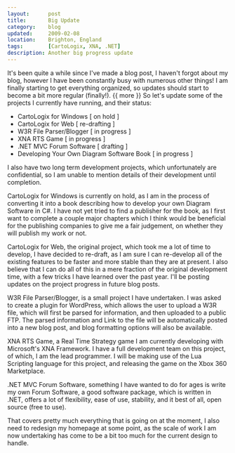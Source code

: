 ```yaml
---
layout:      post
title:       Big Update
category:    blog
updated:     2009-02-08
location:    Brighton, England
tags:        [CartoLogix, XNA, .NET]
description: Another big progress update
---
```

It's been quite a while since I've made a blog post, I haven't forgot about my blog, however I have been constantly busy with numerous other things! I am finally starting to get everything organized, so updates should start to become a bit more regular (finally!).
{{ more }}
So let's update some of the projects I currently have running, and their status:

- CartoLogix for Windows [ on hold ]
- CartoLogix for Web [ re-drafting ]
- W3R File Parser/Blogger [ in progress ]
- XNA RTS Game [ in progress ]
- .NET MVC Forum Software [ drafting ]
- Developing Your Own Diagram Software Book [ in progress ]

I also have two long term development projects, which unfortunately are confidential, so I am unable to mention  details of their development until completion.

CartoLogix for Windows is currently on hold, as I am in the process of converting it into a book describing how to develop your own Diagram Software in C#. I have not yet tried to find a publisher for the book, as I first want to complete a couple major chapters which I think would be beneficial for the publishing companies to give me a fair judgement, on whether they will publish my work or not.

CartoLogix for Web, the original project, which took me a lot of time to develop, I have decided to re-draft, as I am sure I can re-develop all of the existing features to be faster and more stable than they are at present. I also believe that I can do all of this in a mere fraction of the original development time, with a few tricks I have learned over the past year. I'll be posting updates on the project progress in future blog posts.

W3R File Parser/Blogger, is a small project I have undertaken. I was asked to create a plugin for WordPress, which allows the user to upload a W3R file, which will first be parsed for information, and then uploaded to a public FTP. The parsed information and Link to the file will be automatically posted into a new blog post, and blog formatting options will also be available.

XNA RTS Game, a Real Time Strategy game I am currently developing with Microsoft's XNA Framework. I have a full development team on this project, of which, I am the lead programmer. I will be making use of the Lua Scripting language for this project, and releasing the game on the Xbox 360 Marketplace.

.NET MVC Forum Software, something I have wanted to do for ages is write my own Forum Software, a good software package, which is written in .NET, offers a lot of flexibility, ease of use, stability, and it best of all, open source (free to use).

That covers pretty much everything that is going on at the moment, I also need to redesign my homepage at some point, as the scale of work I am now undertaking has come to be a bit too much for the current design to handle.
